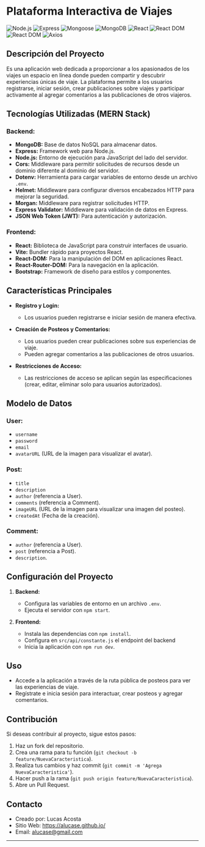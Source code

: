 # Plataforma Interactiva de Viajes

![Node.js](https://img.shields.io/badge/Node.js-18.x-green)
![Express](https://img.shields.io/badge/Express-4.x-blue)
![Mongoose](https://img.shields.io/badge/Mongoose-8.x-orange)
![MongoDB](https://img.shields.io/badge/MongoDB-6.x-blue)
![React](https://img.shields.io/badge/React-18.x-violet)
![React DOM](https://img.shields.io/badge/ReactDOM-18.x-orange)
![React DOM](https://img.shields.io/badge/ReactRouterDOM-18.x-green)
![Axios](https://img.shields.io/badge/Axios-1.x-blue)

## Descripción del Proyecto

Es una aplicación web dedicada a proporcionar a los apasionados de los viajes un espacio en línea donde pueden compartir y descubrir experiencias únicas de viaje. La plataforma permite a los usuarios registrarse, iniciar sesión, crear publicaciones sobre viajes y participar activamente al agregar comentarios a las publicaciones de otros viajeros.

## Tecnologías Utilizadas (MERN Stack)

### Backend:

- **MongoDB:** Base de datos NoSQL para almacenar datos.
- **Express:** Framework web para Node.js.
- **Node.js:** Entorno de ejecución para JavaScript del lado del servidor.
- **Cors:** Middleware para permitir solicitudes de recursos desde un dominio diferente al dominio del servidor.
- **Dotenv:** Herramienta para cargar variables de entorno desde un archivo `.env`.
- **Helmet:** Middleware para configurar diversos encabezados HTTP para mejorar la seguridad.
- **Morgan:** Middleware para registrar solicitudes HTTP.
- **Express Validator:** Middleware para validación de datos en Express.
- **JSON Web Token (JWT):** Para autenticación y autorización.

### Frontend:

- **React:** Biblioteca de JavaScript para construir interfaces de usuario.
- **Vite:** Bundler rápido para proyectos React.
- **React-DOM:** Para la manipulación del DOM en aplicaciones React.
- **React-Router-DOM:** Para la navegación en la aplicación.
- **Bootstrap:** Framework de diseño para estilos y componentes.

## Características Principales

- **Registro y Login:**

  - Los usuarios pueden registrarse e iniciar sesión de manera efectiva.

- **Creación de Posteos y Comentarios:**

  - Los usuarios pueden crear publicaciones sobre sus experiencias de viaje.
  - Pueden agregar comentarios a las publicaciones de otros usuarios.

- **Restricciones de Acceso:**
  - Las restricciones de acceso se aplican según las especificaciones (crear, editar, eliminar solo para usuarios autorizados).

## Modelo de Datos

### User:

- `username`
- `password`
- `email`
- `avatarURL` (URL de la imagen para visualizar el avatar).

### Post:

- `title`
- `description`
- `author` (referencia a User).
- `comments` (referencia a Comment).
- `imageURL` (URL de la imagen para visualizar una imagen del posteo).
- `createdAt` (Fecha de la creación).

### Comment:

- `author` (referencia a User).
- `post` (referencia a Post).
- `description`.

## Configuración del Proyecto

1. **Backend:**

   - Configura las variables de entorno en un archivo `.env`.
   - Ejecuta el servidor con `npm start`.

2. **Frontend:**
   - Instala las dependencias con `npm install`.
   - Configura en `src/api/constante.js` el endpoint del backend
   - Inicia la aplicación con `npm run dev`.

## Uso

- Accede a la aplicación a través de la ruta pública de posteos para ver las experiencias de viaje.
- Regístrate e inicia sesión para interactuar, crear posteos y agregar comentarios.

## Contribución

Si deseas contribuir al proyecto, sigue estos pasos:

1. Haz un fork del repositorio.
2. Crea una rama para tu función (`git checkout -b feature/NuevaCaracteristica`).
3. Realiza tus cambios y haz commit (`git commit -m 'Agrega NuevaCaracteristica'`).
4. Hacer push a la rama (`git push origin feature/NuevaCaracteristica`).
5. Abre un Pull Request.

## Contacto

- Creado por: Lucas Acosta
- Sitio Web: https://alucase.github.io/
- Email: alucase@gmail.com

---
